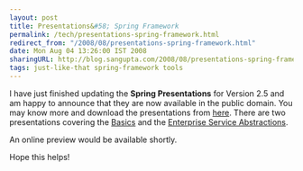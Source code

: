 ```yaml
---
layout: post
title: Presentations&#58; Spring Framework
permalink: /tech/presentations-spring-framework.html
redirect_from: "/2008/08/presentations-spring-framework.html"
date: Mon Aug 04 13:26:00 IST 2008
sharingURL: http://blog.sangupta.com/2008/08/presentations-spring-framework.html
tags: just-like-that spring-framework tools
---
```


I have just finished updating the **Spring Presentations** for Version 2.5 and 
am happy to announce that they are now available in the public domain. You may 
know more and download the presentations from <a href="http://code.google.com/p/azcarya/wiki/SpringFramework">here</a>. 
There are two presentations covering the <a href="http://azcarya.googlecode.com/files/Spring%20Basics.ppsx">Basics</a> and 
the <a href="http://azcarya.googlecode.com/files/Spring%20Abstractions.ppsx">Enterprise Service 
Abstractions</a>.

<!-- break here -->

An online preview would be available shortly.

Hope this helps!
